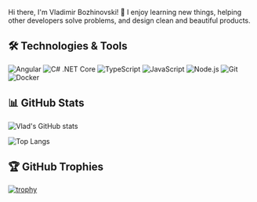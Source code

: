 Hi there, I'm Vladimir Bozhinovski! 👋
I enjoy learning new things, helping other developers solve problems, and design clean and beautiful products.

## 🛠️ Technologies & Tools

<img alt="Angular" src="https://img.shields.io/badge/Angular-%23DD0031.svg?&style=flat-square&logo=angular&logoColor=white" /> <img alt="C# .NET Core" src="https://img.shields.io/badge/.NET-%23512BD4.svg?&style=flat-square&logo=dotnet&logoColor=white" /> <img alt="TypeScript" src="https://img.shields.io/badge/TypeScript-%23007ACC.svg?&style=flat-square&logo=typescript&logoColor=white" /> <img alt="JavaScript" src="https://img.shields.io/badge/JavaScript-%23F7DF1E.svg?&style=flat-square&logo=javascript&logoColor=black" /> <img alt="Node.js" src="https://img.shields.io/badge/Node.js-%23339933.svg?&style=flat-square&logo=node.js&logoColor=white" /> <img alt="Git" src="https://img.shields.io/badge/Git-%23F05033.svg?&style=flat-square&logo=git&logoColor=white" /> <img alt="Docker" src="https://img.shields.io/badge/Docker-%232496ED.svg?&style=flat-square&logo=docker&logoColor=white" />


## 📊 GitHub Stats

![Vlad's GitHub stats](https://github-readme-stats.vercel.app/api?username=VladBozhinovski&show_icons=true&theme=default)

![Top Langs](https://github-readme-stats.vercel.app/api/top-langs/?username=VladBozhinovski&layout=compact&theme=default)

## 🏆 GitHub Trophies

[![trophy](https://github-profile-trophy.vercel.app/?username=VladBozhinovski&theme=onedark)](https://github.com/ryo-ma/github-profile-trophy)
